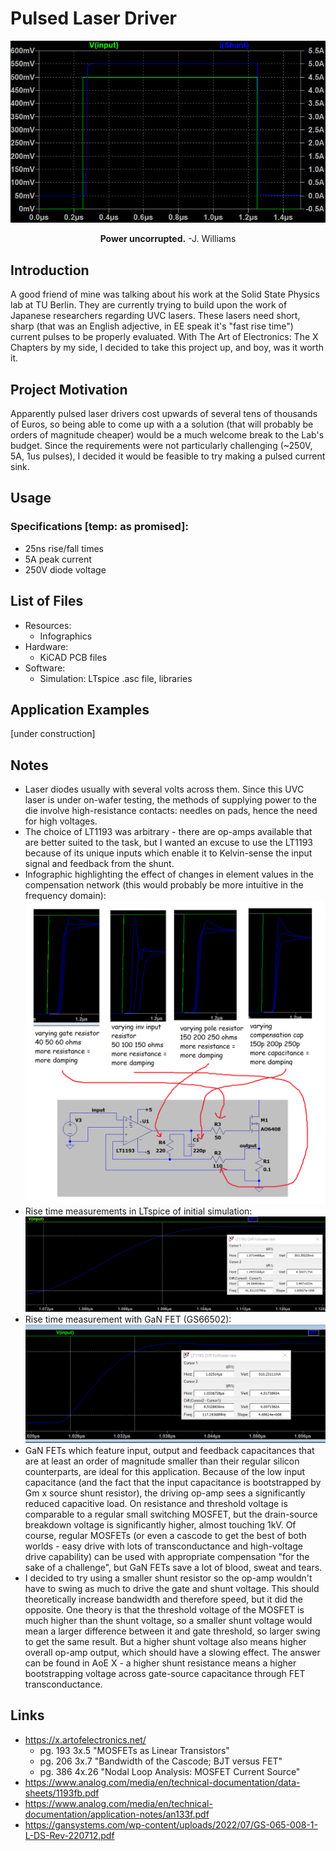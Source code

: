 # Pulsed Laser Driver

<p align="center">
    <img src="https://github.com/NNNILabs/Pulsed-Laser-Driver/blob/main/Resources/Output.png">
</p>

<p align="center">
<b>Power uncorrupted.</b> -J. Williams
</p>

## Introduction
A good friend of mine was talking about his work at the Solid State Physics lab at TU Berlin. They are currently trying to build upon the work of Japanese researchers regarding UVC lasers. These lasers need short, sharp (that was an English adjective, in EE speak it's "fast rise time") current pulses to be properly evaluated. With The Art of Electronics: The X Chapters by my side, I decided to take this project up, and boy, was it worth it. 
## Project Motivation
Apparently pulsed laser drivers cost upwards of several tens of thousands of Euros, so being able to come up with a a solution (that will probably be orders of magnitude cheaper) would be a much welcome break to the Lab's budget. Since the requirements were not particularly challenging (~250V, 5A, 1us pulses), I decided it would be feasible to try making a pulsed current sink.
## Usage
### Specifications [temp: as promised]:
- 25ns rise/fall times
- 5A peak current
- 250V diode voltage
## List of Files
- Resources: 
  - Infographics
- Hardware: 
  - KiCAD PCB files
- Software:
  - Simulation: LTspice .asc file, libraries
## Application Examples
[under construction]
## Notes
- Laser diodes usually with several volts across them. Since this UVC laser is under on-wafer testing, the methods of supplying power to the die involve high-resistance contacts: needles on pads, hence the need for high voltages.
- The choice of LT1193 was arbitrary - there are op-amps available that are better suited to the task, but I wanted an excuse to use the LT1193 because of its unique inputs which enable it to Kelvin-sense the input signal and feedback from the shunt. 
- Infographic highlighting the effect of changes in element values in the compensation network (this would probably be more intuitive in the frequency domain):
![Infographic](https://github.com/NNNILabs/Pulsed-Laser-Driver/blob/main/Resources/compensation.png)
- Rise time measurements in LTspice of initial simulation:
![Infographic](https://github.com/NNNILabs/Pulsed-Laser-Driver/blob/main/Resources/risetime.PNG)
- Rise time measurement with GaN FET (GS66502):
![Infographic](https://github.com/NNNILabs/Pulsed-Laser-Driver/blob/main/Resources/risetime2.png)
- GaN FETs which feature input, output and feedback capacitances that are at least an order of magnitude smaller than their regular silicon counterparts, are ideal for this application. Because of the low input capacitance (and the fact that the input capacitance is bootstrapped by Gm x source shunt resistor), the driving op-amp sees a significantly reduced capacitive load. On resistance and threshold voltage is comparable to a regular small switching MOSFET, but the drain-source breakdown voltage is significantly higher, almost touching 1kV. Of course, regular MOSFETs (or even a cascode to get the best of both worlds - easy drive with lots of transconductance and high-voltage drive capability) can be used with appropriate compensation "for the sake of a challenge", but GaN FETs save a lot of blood, sweat and tears.
- I decided to try using a smaller shunt resistor so the op-amp wouldn't have to swing as much to drive the gate and shunt voltage. This should theoretically increase bandwidth and therefore speed, but it did the opposite. One theory is that the threshold voltage of the MOSFET is much higher than the shunt voltage, so a smaller shunt voltage would mean a larger difference between it and gate threshold, so larger swing to get the same result. But a higher shunt voltage also means higher overall op-amp output, which should have a slowing effect. The answer can be found in AoE X - a higher shunt resistance means a higher bootstrapping voltage across gate-source capacitance through FET transconductance. 
## Links
- https://x.artofelectronics.net/
  - pg. 193 3x.5 "MOSFETs as Linear Transistors"
  - pg. 206 3x.7 "Bandwidth of the Cascode; BJT versus FET"
  - pg. 386 4x.26 "Nodal Loop Analysis: MOSFET Current Source"
- https://www.analog.com/media/en/technical-documentation/data-sheets/1193fb.pdf
- https://www.analog.com/media/en/technical-documentation/application-notes/an133f.pdf
- https://gansystems.com/wp-content/uploads/2022/07/GS-065-008-1-L-DS-Rev-220712.pdf
